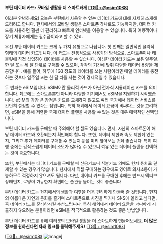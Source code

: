 **부탄 데이터 카드: 모바일 생활을 더 스마트하게 [[TG💪+ @esim1088](https://t.me/s/esim1088)]**

여러분 안녕하세요! 오늘은 부탄에서 사용할 수 있는 데이터 카드에 대해 자세히 소개해드리려고 합니다. 현지에서의 모바일 생활은 스마트폰 하나로도 가능하지만, 데이터 카드를 사용하면 훨씬 더 편리하고 빠르게 인터넷을 이용할 수 있습니다. 특히 여행객이나 장기 체류자에게는 필수품이라고 할 수 있죠.

우선 부탄 데이터 카드는 크게 두 가지 유형으로 나뉩니다. 첫 번째는 일반적인 물리적 형태의 데이터 카드입니다. 이 카드는 전통적으로 사용되던 방식으로, 스마트폰이나 태블릿에 직접 삽입하여 데이터를 사용할 수 있습니다. 이러한 데이터 카드는 보통 일주일, 한 달 또는 세 달 단위로 구매할 수 있으며, 각각의 기간에 맞춰 다양한 데이터 용량을 제공합니다. 예를 들어, 하루에 1GB 정도의 데이터를 쓰는 사람이라면 매일 데이터를 충전하는 것보다 일주일 또는 한 달 치를 사는 것이 경제적일 수 있습니다.

두 번째는 eSIM입니다. eSIM이란 물리적 카드가 아닌 전자식 시뮬레이션 카드를 의미합니다. 최근에는 스마트폰뿐만 아니라 다양한 기기에서도 eSIM을 지원하기 시작했습니다. eSIM의 가장 큰 장점은 카드를 교체하지 않고도 여러 국가에서 데이터 서비스를 간단히 설정할 수 있다는 점입니다. 특히 해외에서 데이터 요금이 비싸다는 것을 고려하면, eSIM을 통해 저렴한 국제 데이터 플랜을 사용할 수 있는 것은 매우 매력적인 선택입니다.

부탄 데이터 카드를 구매할 때 주의해야 할 점도 있습니다. 먼저, 자신의 스마트폰이 해당 데이터 카드와 호환되는지 확인해야 합니다. 또한, 데이터 제한과 속도 제한이 있는지, 그리고 추가 데이터를 구매할 수 있는지 등을 미리 알아보는 것이 좋습니다. 특히 여행 중에는 갑작스럽게 데이터 소모가 많아질 수 있으니 여유 있는 데이터 플랜을 선택하는 것이 중요합니다.

또한, 부탄에서는 데이터 카드를 구매할 때 신용카드나 직불카드 외에도 현지 통화로 결제할 수 있는 경우가 많습니다. 현지에서 직접 구매하는 경우에도 영어로 의사소통이 가능하므로 걱정하지 않으셔도 됩니다. 다만, 데이터 카드를 구매한 후에는 반드시 액티브 상태인지, 로밍이 가능한지 확인하는 습관을 들이는 것이 좋습니다.

부탄 데이터 카드는 현지에서의 생활과 여행을 더욱 편리하게 만들어 줄 것입니다. 현지의 아름다운 자연과 문화를 즐기며 스마트폰으로 사진을 찍거나 SNS에 올리고 싶다면, 꼭 데이터 카드를 준비하시길 추천드립니다. 특히 해외에서 데이터 요금을 과다하게 지출하지 않으려는 분들이라면 eSIM을 적극적으로 활용하는 것도 좋은 방법입니다.

부탄 데이터 카드를 통해 여러분의 모바일 생활을 더 스마트하게 만들어보세요. **더 많은 정보를 원하신다면 아래 링크를 클릭해주세요!** [[TG💪+ @esim1088](https://t.me/s/esim1088)]

[[TG💪+ @esim1088](https://t.me/s/esim1088) ![Image](https://i.postimg.cc/Y0z9fWf4/image.png)]